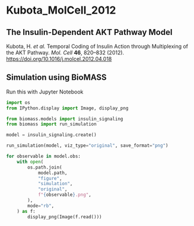 # Kubota_MolCell_2012

## The Insulin-Dependent AKT Pathway Model

Kubota, H. _et al._ Temporal Coding of Insulin Action through Multiplexing of the AKT Pathway. _Mol. Cell_ **46**, 820–832 (2012). https://doi.org/10.1016/j.molcel.2012.04.018

## Simulation using BioMASS

Run this with Jupyter Notebook

```python
import os
from IPython.display import Image, display_png

from biomass.models import insulin_signaling
from biomass import run_simulation

model = insulin_signaling.create()

run_simulation(model, viz_type="original", save_format="png")

for observable in model.obs:
    with open(
        os.path.join(
            model.path,
            "figure",
            "simulation",
            "original",
            f"{observable}.png",
        ),
        mode="rb",
    ) as f:
        display_png(Image(f.read()))
```
